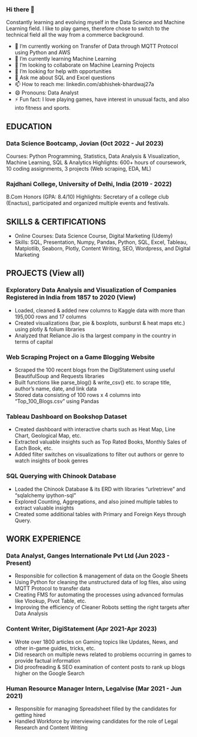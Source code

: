 ### Hi there 👋
Constantly learning and evolving myself in the Data Science and Machine Learning field. I like to play games, therefore chose to switch to the technical field all the way from a commerce background. 

- 🔭 I’m currently working on Transfer of Data through MQTT Protocol using Python and AWS
- 🌱 I’m currently learning Machine Learning
- 👯 I’m looking to collaborate on Machine Learning Projects
- 🤔 I’m looking for help with opportunities
- 💬 Ask me about SQL and Excel questions 
- 📫 How to reach me: linkedin.com/abhishek-bhardwaj27a
- 😄 Pronouns: Data Analyst
- ⚡ Fun fact: I love playing games, have interest in unusual facts, and also into fitness and sports. 

## EDUCATION

### Data Science Bootcamp, Jovian (Oct 2022 - Jul 2023)
Courses: Python Programming, Statistics, Data Analysis & Visualization, Machine Learning, SQL & Analytics
Highlights: 600+ hours of coursework, 10 coding assignments, 3 projects (Web scraping, EDA, ML)

### Rajdhani College, University of Delhi, India (2019 - 2022)
B.Com Honors (GPA: 8.4/10)
Highlights: Secretary of a college club (Enactus), participated and organized multiple events and festivals.

## SKILLS & CERTIFICATIONS

* Online Courses: Data Science Course, Digital Marketing (Udemy)
* Skills: SQL, Presentation, Numpy, Pandas, Python, SQL, Excel, Tableau, Matplotlib, Seaborn, Plotly, Content Writing, SEO, Wordpress, and Digital Marketing

## PROJECTS (View all)

### Exploratory Data Analysis and Visualization of Companies Registered in India from 1857 to 2020 (View)
* Loaded, cleaned & added new columns to Kaggle data with more than 195,000 rows and 17 columns
* Created visualizations (bar, pie & boxplots, sunburst & heat maps etc.) using plotly & folium libraries
* Analyzed that Reliance Jio is tha largest company in the country in terms of capital

### Web Scraping Project on a Game Blogging Website 
* Scraped the 100 recent blogs from the DigiStatement using useful BeautifulSoup and Requests libraries 
* Built functions like parse_blog() & write_csv() etc. to scrape title, author’s name, date, and link data 
* Stored data consisting of 100 rows x 4 columns into “Top_100_Blogs.csv” using Pandas


### Tableau Dashboard on Bookshop Dataset
* Created dashboard with interactive charts such as Heat Map, Line Chart, Geological Map, etc.  
* Extracted valuable insights such as Top Rated Books, Monthly Sales of Each Book, etc.
* Added filter switches on visualizations to filter out authors or genre to watch insights of book genres


### SQL Querying with Chinook Database 
* Loaded the Chinook Database & its ERD with libraries “urlretrieve” and “sqlalchemy ipython-sql”
* Explored Counting, Aggregations, and also joined multiple tables to extract valuable insights
* Created some additional tables with Primary and Foreign Keys through Query.


## WORK EXPERIENCE

### Data Analyst, Ganges Internationale Pvt Ltd (Jun 2023 - Present)
* Responsible for collection & management of data on the Google Sheets
* Using Python for cleaning the unstructured data of log files, also using MQTT Protocol to transfer data
* Creating FMS for automating the processes using advanced formulas like Vlookup, Pivot Table, etc.
* Improving the efficiency of Cleaner Robots setting the right targets after Data Analysis

### Content Writer, DigiStatement (Apr 2021-Apr 2023)
* Wrote over 1800 articles on Gaming topics like Updates, News, and other in-game guides, tricks, etc. 
* Did research on multiple news related to problems occurring in games to provide factual information
* Did proofreading & SEO examination of content posts to rank up blogs higher on the Google Search 

### Human Resource Manager Intern, Legalvise (Mar 2021 - Jun 2021)
* Responsible for managing Spreadsheet filled by the candidates for getting hired
* Handled Workforce by interviewing candidates for the role of Legal Research and Content Writing

<!--
**abhishek2715/abhishek2715** is a ✨ _special_ ✨ repository because its `README.md` (this file) appears on your GitHub profile.


-->
